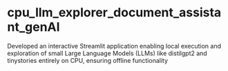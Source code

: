 # cpu_llm_explorer_document_assistant_genAI
Developed an interactive Streamlit application enabling local execution and exploration of small Large Language Models (LLMs) like distilgpt2 and tinystories entirely on CPU, ensuring offline functionality
